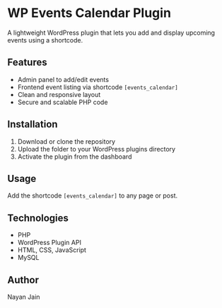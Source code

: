 # WP Events Calendar Plugin

A lightweight WordPress plugin that lets you add and display upcoming events using a shortcode.

## Features
- Admin panel to add/edit events
- Frontend event listing via shortcode `[events_calendar]`
- Clean and responsive layout
- Secure and scalable PHP code

## Installation
1. Download or clone the repository
2. Upload the folder to your WordPress plugins directory
3. Activate the plugin from the dashboard

## Usage
Add the shortcode `[events_calendar]` to any page or post.

## Technologies
- PHP
- WordPress Plugin API
- HTML, CSS, JavaScript
- MySQL

## Author
Nayan Jain